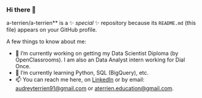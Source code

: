 ### Hi there 👋
a-terrien/a-terrien** is a ✨ _special_ ✨ repository because its `README.md` (this file) appears on your GitHub profile.

A few things to know about me: 

- 🔭 I’m currently working on getting my Data Scientist Diploma (by OpenClassrooms). I am also an Data Analyst intern working for Dial Once. 
- 🌱 I’m currently learning Python, SQL (BigQuery), etc. 
- 📫 You can reach me here, on [LinkedIn](https://www.linkedin.com/in/audrey-terrien-data/) or by email: audreyterrien91@gmail.com or aterrien.education@gmail.com. 
